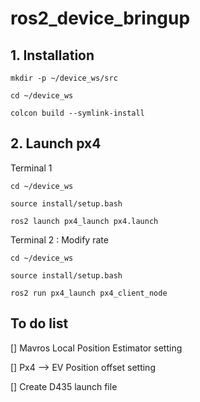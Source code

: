 # ros2_device_bringup

## 1. Installation

```
mkdir -p ~/device_ws/src
```

```
cd ~/device_ws
```

```
colcon build --symlink-install
```

## 2. Launch px4

Terminal 1

```
cd ~/device_ws
```

```
source install/setup.bash
```

```
ros2 launch px4_launch px4.launch
```

Terminal 2 : Modify rate

```
cd ~/device_ws
```

```
source install/setup.bash
```

```
ros2 run px4_launch px4_client_node
```

## To do list

[] Mavros Local Position Estimator setting

[] Px4 --> EV Position offset setting

[] Create D435 launch file